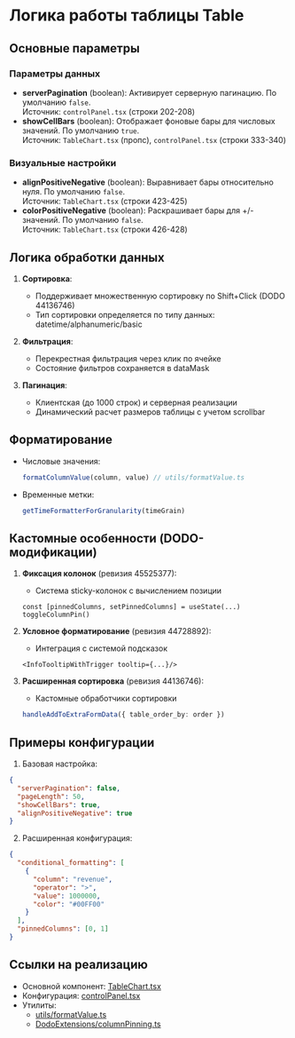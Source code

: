 # Логика работы таблицы Table

## Основные параметры
### Параметры данных
- **serverPagination** (boolean): Активирует серверную пагинацию. По умолчанию `false`.  
  Источник: `controlPanel.tsx` (строки 202-208)
- **showCellBars** (boolean): Отображает фоновые бары для числовых значений. По умолчанию `true`.  
  Источник: `TableChart.tsx` (пропс), `controlPanel.tsx` (строки 333-340)

### Визуальные настройки
- **alignPositiveNegative** (boolean): Выравнивает бары относительно нуля. По умолчанию `false`.  
  Источник: `TableChart.tsx` (строки 423-425)
- **colorPositiveNegative** (boolean): Раскрашивает бары для +/- значений. По умолчанию `false`.  
  Источник: `TableChart.tsx` (строки 426-428)

## Логика обработки данных
1. **Сортировка**:
   - Поддерживает множественную сортировку по Shift+Click (DODO 44136746)
   - Тип сортировки определяется по типу данных: datetime/alphanumeric/basic

2. **Фильтрация**:
   - Перекрестная фильтрация через клик по ячейке
   - Состояние фильтров сохраняется в dataMask

3. **Пагинация**:
   - Клиентская (до 1000 строк) и серверная реализации
   - Динамический расчет размеров таблицы с учетом scrollbar

## Форматирование
- Числовые значения:
  ```ts
  formatColumnValue(column, value) // utils/formatValue.ts
  ```
- Временные метки:
  ```ts
  getTimeFormatterForGranularity(timeGrain)
  ```

## Кастомные особенности (DODO-модификации)
1. **Фиксация колонок** (ревизия 45525377):
   - Система sticky-колонок с вычислением позиции
   ```tsx
   const [pinnedColumns, setPinnedColumns] = useState(...)
   toggleColumnPin()
   ```

2. **Условное форматирование** (ревизия 44728892):
   - Интеграция с системой подсказок
   ```tsx
   <InfoTooltipWithTrigger tooltip={...}/>
   ```

3. **Расширенная сортировка** (ревизия 44136746):
   - Кастомные обработчики сортировки
   ```ts
   handleAddToExtraFormData({ table_order_by: order })
   ```

## Примеры конфигурации
1. Базовая настройка:
```json
{
  "serverPagination": false,
  "pageLength": 50,
  "showCellBars": true,
  "alignPositiveNegative": true
}
```

2. Расширенная конфигурация:
```json
{
  "conditional_formatting": [
    {
      "column": "revenue",
      "operator": ">",
      "value": 1000000,
      "color": "#00FF00"
    }
  ],
  "pinnedColumns": [0, 1]
}
```

## Ссылки на реализацию
- Основной компонент: [TableChart.tsx](src/TableChart.tsx)
- Конфигурация: [controlPanel.tsx](src/controlPanel.tsx)
- Утилиты: 
  - [utils/formatValue.ts](src/utils/formatValue.ts)
  - [DodoExtensions/columnPinning.ts](src/DodoExtensions/utils/columnPinning.ts)
